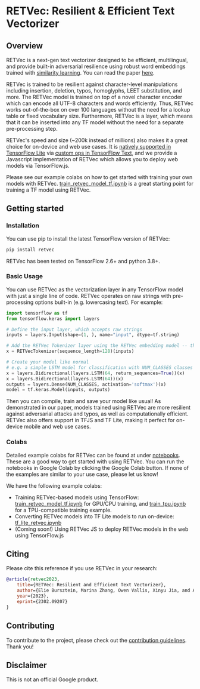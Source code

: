 # RETVec: Resilient & Efficient Text Vectorizer


## Overview
RETVec is a next-gen text vectorizer designed to be efficient, multilingual, and provide built-in adversarial resilience using robust word embeddings trained with [similarity learning](https://github.com/tensorflow/similarity/). You can read the paper [here](https://arxiv.org/abs/2302.09207).

RETVec is trained to be resilient against character-level manipulations including insertion, deletion, typos, homoglyphs, LEET substitution, and more. The RETVec model is trained on top of a novel character encoder which can encode all UTF-8 characters and words efficiently. Thus, RETVec works out-of-the-box on over 100 languages without the need for a lookup table or fixed vocabulary size. Furthermore, RETVec is a layer, which means that it can be inserted into any TF model without the need for a separate pre-processing step.

RETVec's speed and size (~200k instead of millions) also makes it a great choice for on-device and web use cases. It is [natively supported in TensorFlow Lite](notebooks/tf_lite_retvec.ipynb) via [custom ops in TensorFlow Text](https://www.tensorflow.org/text/api_docs/python/text/utf8_binarize), and we provide a Javascript implementation of RETVec which allows you to deploy web models via TensorFlow.js.

Please see our example colabs on how to get started with training your own models with RETVec. [train_retvec_model_tf.ipynb](notebooks/train_retvec_model_tf.ipynb) is a great starting point for training a TF model using RETVec.

## Getting started


### Installation

You can use pip to install the latest TensorFlow version of RETVec:

```python
pip install retvec
```

RETVec has been tested on TensorFlow 2.6+ and python 3.8+.

### Basic Usage

You can use RETVec as the vectorization layer in any TensorFlow model with just a single line of code. RETVec operates on raw strings with pre-processing options built-in (e.g. lowercasing text). For example:

```python
import tensorflow as tf
from tensorflow.keras import layers

# Define the input layer, which accepts raw strings
inputs = layers.Input(shape=(1, ), name="input", dtype=tf.string)

# Add the RETVec Tokenizer layer using the RETVec embedding model -- that's it!
x = RETVecTokenizer(sequence_length=128)(inputs)

# Create your model like normal
# e.g. a simple LSTM model for classification with NUM_CLASSES classes
x = layers.Bidirectional(layers.LSTM(64, return_sequences=True))(x)
x = layers.Bidirectional(layers.LSTM(64))(x)
outputs = layers.Dense(NUM_CLASSES, activation='softmax')(x)
model = tf.keras.Model(inputs, outputs)
```

Then you can compile, train and save your model like usual! As demonstrated in our paper, models trained using RETVec are more resilient against adversarial attacks and typos, as well as computationally efficient. RETVec also offers support in TFJS and TF Lite, making it perfect for on-device mobile and web use cases.

### Colabs

Detailed example colabs for RETVec can be found at under [notebooks](notebooks/). These are a good way to get started with using RETVec. You can run the notebooks in Google Colab by clicking the Google Colab button. If none of the examples are similar to your use case, please let us know!

We have the following example colabs:

- Training RETVec-based models using TensorFlow: [train_retvec_model_tf.ipynb](notebooks/train_retvec_model_tf.ipynb) for GPU/CPU training, and [train_tpu.ipynb](notebooks/train_tpu.ipynb) for a TPU-compatible training example.
- Converting RETVec models into TF Lite models to run on-device: [tf_lite_retvec.ipynb](notebooks/tf_lite_retvec.ipynb)
- (Coming soon!) Using RETVec JS to deploy RETVec models in the web using TensorFlow.js

## Citing
Please cite this reference if you use RETVec in your research:

```bibtex
@article{retvec2023,
    title={RETVec: Resilient and Efficient Text Vectorizer}, 
    author={Elie Bursztein, Marina Zhang, Owen Vallis, Xinyu Jia, and Alexey Kurakin},
    year={2023},
    eprint={2302.09207}
}
```

## Contributing
To contribute to the project, please check out the [contribution guidelines](CONTRIBUTING.md). Thank you!

## Disclaimer
This is not an official Google product.
